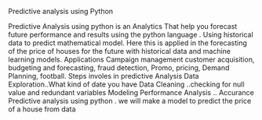 
Predictive analysis using Python 

Predictive Analysis using python is an Analytics That help you forecast future performance and results using the python language . Using historical data to predict mathematical model.
Here this is applied in the forecasting of the price of houses for the future with historical data and machine learning models.
Applications
Campaign management customer acquisition, budgeting and forecasting, fraud detection, Promo, pricing, Demand Planning, football.
Steps involes in predictive Analysis 
Data Exploration..What kind of date you have 
Data Cleaning ..checking for null value and redundant variables 
Modeling 
Performance Analysis .. Accurance 
 Predictive analysis using python . we will make a model to predict the price of a house from data 
